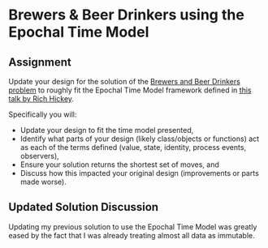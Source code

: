 # Brewers & Beer Drinkers using the Epochal Time Model

## Assignment

Update your design for the solution of the [Brewers and Beer Drinkers problem](../crossing_the_river/README.md)
to roughly fit the Epochal Time Model framework defined in
[this talk by Rich Hickey](https://www.infoq.com/presentations/Are-We-There-Yet-Rich-Hickey/).

Specifically you will:

- Update your design to fit the time model presented,
- Identify what parts of your design (likely class/objects or functions) act as each of the terms defined (value, state,
  identity, process events, observers),
- Ensure your solution returns the shortest set of moves, and
- Discuss how this impacted your original design (improvements or parts made worse).

## Updated Solution Discussion

Updating my previous solution to use the Epochal Time Model was greatly eased by the fact that I was already treating
almost all data as immutable.

<!--
- Positive and negative impacts to design
  - Fortunately didn't take much work since I was already treating data structures as immutable (though I didn't go as
    far as moving to immutable data structures [like this](https://github.com/immutable-ruby/immutable-ruby))
  - Split up `solve` and `print_solution` to increase separation of concerns
  - Removed debugging info to make the pattern clearer
  - Raises the question--how do we instrument code in this model? It makes it less clear whether we're following the
    model (I had a global variable, more instance variables, before). But maybe you could argue this is the way it
    should be? Instrumentation should be removed from the logic of the program. In the form of tests and strong
    debugging capabilities (Clojure is very much this way, after all).
- Application of terms
  - value
  - state
  - identity
  - process events
  - observers
-->
